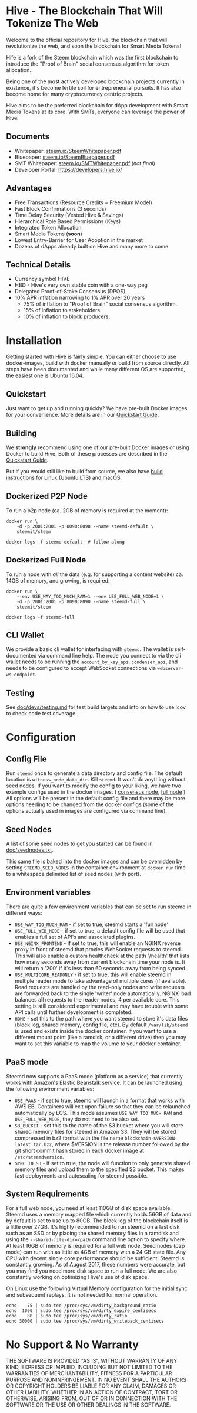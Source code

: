 # Hive - The Blockchain That Will Tokenize The Web

Welcome to the official repository for Hive, the blockchain that will revolutionize the web, and soon the blockchain for Smart Media Tokens!


Hife is a fork of the Steem blockchain which was the first blockchain to introduce the "Proof of Brain" social consensus algorithm for token allocation.

Being one of the most actively developed blockchain projects currently in existence, it's become fertile soil for entrepreneurial pursuits. It has also become home for many cryptocurrency centric projects.

Hive aims to be the preferred blockchain for dApp development with Smart Media Tokens at its core. With SMTs, everyone can leverage the power of Hive.


## Documents

* Whitepaper: [steem.io/SteemWhitepaper.pdf](https://steem.io/SteemWhitePaper.pdf)
* Bluepaper: [steem.io/SteemBluepaper.pdf](https://steem.io/steem-bluepaper.pdf)
* SMT Whitepaper: [steem.io/SMTWhitepaper.pdf](https://smt.steem.io/smt-whitepaper.pdf) (*not final*)
* Developer Portal: https://developers.hive.io/

## Advantages

* Free Transactions (Resource Credits = Freemium Model)
* Fast Block Confirmations (3 seconds)
* Time Delay Security (Vested Hive & Savings)
* Hierarchical Role Based Permissions (Keys)
* Integrated Token Allocation
* Smart Media Tokens (**soon**)
* Lowest Entry-Barrier for User Adoption in the market
* Dozens of dApps already built on Hive and many more to come

## Technical Details


* Currency symbol HIVE
* HBD - Hive's very own stable coin with a one-way peg
* Delegated Proof-of-Stake Consensus (DPOS)
* 10% APR inflation narrowing to 1% APR over 20 years
    * 75% of inflation to "Proof of Brain" social consensus algorithm.
    * 15% of inflation to stakeholders.
    * 10% of inflation to block producers.

# Installation

Getting started with Hive is fairly simple. You can either choose to use docker-images, build with docker manually or build from source directly. All steps have been documented and while many different OS are supported, the easiest one is Ubuntu 16.04.

## Quickstart

Just want to get up and running quickly? We have pre-built Docker images for your convenience. More details are in our [Quickstart Guide](doc/exchangequickstart.md).

## Building

We **strongly** recommend using one of our pre-built Docker images or using Docker to build Hive. Both of these processes are described in the [Quickstart Guide](doc/exchangequickstart.md).

But if you would still like to build from source, we also have [build instructions](doc/building.md) for Linux (Ubuntu LTS) and macOS.

## Dockerized P2P Node

To run a p2p node (ca. 2GB of memory is required at the moment):

    docker run \
        -d -p 2001:2001 -p 8090:8090 --name steemd-default \
        steemit/steem

    docker logs -f steemd-default  # follow along

## Dockerized Full Node

To run a node with *all* the data (e.g. for supporting a content website)
ca. 14GB of memory, and growing, is required:

    docker run \
        --env USE_WAY_TOO_MUCH_RAM=1 --env USE_FULL_WEB_NODE=1 \
        -d -p 2001:2001 -p 8090:8090 --name steemd-full \
        steemit/steem

    docker logs -f steemd-full

## CLI Wallet

We provide a basic cli wallet for interfacing with `steemd`. The wallet is self-documented via command line help. The node you connect to via the cli wallet needs to be running the `account_by_key_api`, `condenser_api`, and needs to be configured to accept WebSocket connections via `webserver-ws-endpoint`.

## Testing

See [doc/devs/testing.md](doc/devs/testing.md) for test build targets and info
on how to use lcov to check code test coverage.

# Configuration

## Config File

Run `steemd` once to generate a data directory and config file. The default location is `witness_node_data_dir`. Kill `steemd`. It won't do anything without seed nodes. If you want to modify the config to your liking, we have two example configs used in the docker images. ( [consensus node](contrib/config-for-docker.ini), [full node](contrib/fullnode.config.ini) ) All options will be present in the default config file and there may be more options needing to be changed from the docker configs (some of the options actually used in images are configured via command line).

## Seed Nodes

A list of some seed nodes to get you started can be found in
[doc/seednodes.txt](doc/seednodes.txt).

This same file is baked into the docker images and can be overridden by
setting `STEEMD_SEED_NODES` in the container environment at `docker run`
time to a whitespace delimited list of seed nodes (with port).


## Environment variables

There are quite a few environment variables that can be set to run steemd in different ways:

* `USE_WAY_TOO_MUCH_RAM` - if set to true, steemd starts a 'full node'
* `USE_FULL_WEB_NODE` - if set to true, a default config file will be used that enables a full set of API's and associated plugins.
* `USE_NGINX_FRONTEND` - if set to true, this will enable an NGINX reverse proxy in front of steemd that proxies WebSocket requests to steemd. This will also enable a custom healthcheck at the path '/health' that lists how many seconds away from current blockchain time your node is. It will return a '200' if it's less than 60 seconds away from being synced.
* `USE_MULTICORE_READONLY` - if set to true, this will enable steemd in multiple reader mode to take advantage of multiple cores (if available). Read requests are handled by the read-only nodes and write requests are forwarded back to the single 'writer' node automatically. NGINX load balances all requests to the reader nodes, 4 per available core. This setting is still considered experimental and may have trouble with some API calls until further development is completed.
* `HOME` - set this to the path where you want steemd to store it's data files (block log, shared memory, config file, etc). By default `/var/lib/steemd` is used and exists inside the docker container. If you want to use a different mount point (like a ramdisk, or a different drive) then you may want to set this variable to map the volume to your docker container.

## PaaS mode

Steemd now supports a PaaS mode (platform as a service) that currently works with Amazon's Elastic Beanstalk service. It can be launched using the following environment variables:

* `USE_PAAS` - if set to true, steemd will launch in a format that works with AWS EB. Containers will exit upon failure so that they can be relaunched automatically by ECS. This mode assumes `USE_WAY_TOO_MUCH_RAM` and `USE_FULL_WEB_NODE`, they do not need to be also set.
* `S3_BUCKET` - set this to the name of the S3 bucket where you will store shared memory files for steemd in Amazon S3. They will be stored compressed in bz2 format with the file name `blockchain-$VERSION-latest.tar.bz2`, where $VERSION is the release number followed by the git short commit hash stored in each docker image at `/etc/steemdversion`.
* `SYNC_TO_S3` - if set to true, the node will function to only generate shared memory files and upload them to the specified S3 bucket. This makes fast deployments and autoscaling for steemd possible.


## System Requirements

For a full web node, you need at least 110GB of disk space available. Steemd uses a memory mapped file which currently holds 56GB of data and by default is set to use up to 80GB. The block log of the blockchain itself is a little over 27GB. It's highly recommended to run steemd on a fast disk such as an SSD or by placing the shared memory files in a ramdisk and using the `--shared-file-dir=/path` command line option to specify where. At least 16GB of memory is required for a full web node. Seed nodes (p2p mode) can run with as little as 4GB of memory with a 24 GB state file. Any CPU with decent single core performance should be sufficient. Steemd is constantly growing. As of August 2017, these numbers were accurate, but you may find you need more disk space to run a full node. We are also constantly working on optimizing Hive's use of disk space.

On Linux use the following Virtual Memory configuration for the initial sync and subsequent replays. It is not needed for normal operation.

```
echo    75 | sudo tee /proc/sys/vm/dirty_background_ratio
echo  1000 | sudo tee /proc/sys/vm/dirty_expire_centisecs
echo    80 | sudo tee /proc/sys/vm/dirty_ratio
echo 30000 | sudo tee /proc/sys/vm/dirty_writeback_centisecs
```

# No Support & No Warranty

THE SOFTWARE IS PROVIDED "AS IS", WITHOUT WARRANTY OF ANY KIND, EXPRESS OR
IMPLIED, INCLUDING BUT NOT LIMITED TO THE WARRANTIES OF MERCHANTABILITY,
FITNESS FOR A PARTICULAR PURPOSE AND NONINFRINGEMENT. IN NO EVENT SHALL THE
AUTHORS OR COPYRIGHT HOLDERS BE LIABLE FOR ANY CLAIM, DAMAGES OR OTHER
LIABILITY, WHETHER IN AN ACTION OF CONTRACT, TORT OR OTHERWISE, ARISING
FROM, OUT OF OR IN CONNECTION WITH THE SOFTWARE OR THE USE OR OTHER DEALINGS
IN THE SOFTWARE.
